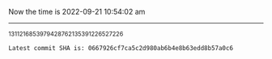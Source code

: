 Now the time is 2022-09-21 10:54:02 am

---

<small>1311216853979428762135391226527226</small>

```txt
Latest commit SHA is: 0667926cf7ca5c2d980ab6b4e8b63edd8b57a0c6
```
